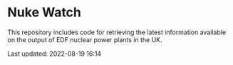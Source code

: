 # Nuke Watch

This repository includes code for retrieving the latest information available on the output of EDF nuclear power plants in the UK.

Last updated: 2022-08-19 16:14